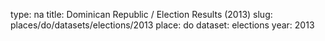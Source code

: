 type: na
title: Dominican Republic / Election Results (2013)
slug: places/do/datasets/elections/2013
place: do
dataset: elections
year: 2013
